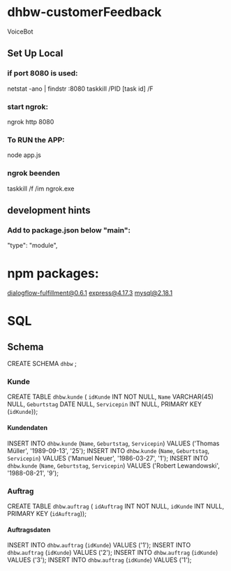 # dhbw-customerFeedback
VoiceBot

## Set Up Local
### if port 8080 is used:
netstat -ano | findstr :8080
taskkill /PID [task id] /F

### start ngrok:
ngrok http 8080

### To RUN the APP:
node app.js

### ngrok beenden
taskkill /f /im ngrok.exe

## development hints

### Add to package.json below "main":
"type": "module",


#  npm packages:
dialogflow-fulfillment@0.6.1
express@4.17.3
mysql@2.18.1



# SQL

## Schema
CREATE SCHEMA `dhbw` ;

### Kunde
CREATE TABLE `dhbw`.`kunde` (
`idKunde` INT NOT NULL,
`Name` VARCHAR(45) NULL,
`Geburtstag` DATE NULL,
`Servicepin` INT NULL,
PRIMARY KEY (`idKunde`));

#### Kundendaten
INSERT INTO `dhbw`.`kunde` (`Name`, `Geburtstag`, `Servicepin`) VALUES ('Thomas Müller', '1989-09-13', '25');
INSERT INTO `dhbw`.`kunde` (`Name`, `Geburtstag`, `Servicepin`) VALUES ('Manuel Neuer', '1986-03-27', '1');
INSERT INTO `dhbw`.`kunde` (`Name`, `Geburtstag`, `Servicepin`) VALUES ('Robert Lewandowski', '1988-08-21', '9');

### Auftrag

CREATE TABLE `dhbw`.`auftrag` (
`idAuftrag` INT NOT NULL,
`idKunde` INT NULL,
PRIMARY KEY (`idAuftrag`));

#### Auftragsdaten
INSERT INTO `dhbw`.`auftrag` (`idKunde`) VALUES ('1');
INSERT INTO `dhbw`.`auftrag` (`idKunde`) VALUES ('2');
INSERT INTO `dhbw`.`auftrag` (`idKunde`) VALUES ('3');
INSERT INTO `dhbw`.`auftrag` (`idKunde`) VALUES ('1');





